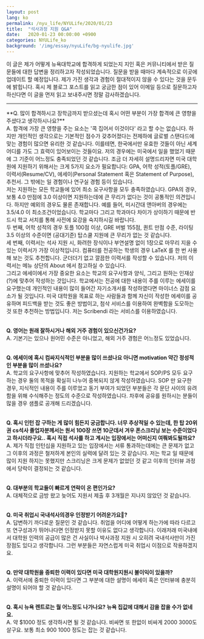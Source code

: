 ```yaml
---
layout: post
lang: ko
permalink: /nyu_life/NYULife/2020/01/23
title:  "석사과정 지원 Q&A"
date:   2020-01-23 00:00:00 +0900
categories: NYULife_ko
background: '/img/essay/nyuLife/bg-nyulife.jpg'
---
```

이 글은 제가 어떻게 뉴욕대학교에 합격하게 되었는지 지인 혹은 커뮤니티에서 받은 질문들에 대한 답변을 정리하고자 작성되었습니다. 질문을 받을 때마다 계속적으로 이곳에 업데이트 할 예정입니다. 제가 가진 생각과 경험이 절대적이지 않을 수 있다는 것을 문두에 밝힙니다. 혹시 제 블로그 포스트를 읽고 궁금한 점이 있어 이메일 등으로 질문하고자 하신다면 이 글을 먼저 읽고 보내주시면 정말 감사하겠습니다.
<hr>
**Q. 많이 합격하시고 장학금까지 받으셨는데 혹시 어떤 부분이 가장 합격에 큰 영향을 주셨다고 생각하시나요?**
<br>
A. 합격에 가장 큰 영향을 주는 요소는 '콕 집어서 이것이다' 라고 할 수는 없습니다. 하지만 개인적인 생각으로는 기본적인 점수가 갖추어졌다는 전제하에 글로벌 스탠다드에 맞는 경험이 많으면 유리한 것 같습니다. 이를테면, 한국에서만 유효한 것들이 아닌 세계 어디를 가도 그 효력이 있어보이는 것들이요. 저의 경우에는 미국에서 일을 했었기 때문에 그 기준이 어느정도 충족되었던 것 같습니다. 조금 더 자세히 설명드리자면 미국 대학원에 지원하기 위해서는 크게 5가지 요소가 필요합니다: GPA, 어학 성적(토플/GRE), 이력서(Resume/CV), 에세이(Personal Statement 혹은 Statement of Purpose), 추천서. 그 밖에는 일 경험이나 연구실 경험 등이 있습니다.
<br>
저는 지원하는 모든 학교들에 있어 최소 요구사항을 모두 충족하였습니다. GPA의 경우, 보통 4.0 만점에 3.0 이상이면 지원하는데에 큰 무리가 없다는 것이 공통적인 의견입니다. 하지만 예외의 경우도 물론 존재합니다. 예를 들어, 미시간대 앤아버의 경우에는 3.5/4.0 이 최소조건이었습니다. 학교마다 그리고 학과마다 차이가 상이하기 때문에 반드시 학교 서치를 통해 사전에 요강을 숙지하시길 바랍니다.
<br>
두 번째, 어학 성적의 경우 토플 100점 이상, GRE 버벌 155점, 퀀트 만점 수준, 라이팅 3.5 이상의 수준이면 (공대기준) 탑스쿨 지원에 큰 무리가 없는 것 같습니다.
<br>
세 번째, 이력서는 석사 지원 시, 화려한 장식이나 부연설명 없이 1장으로 마무리 지을 수 있는 이력서가 가장 이상적입니다. 컴퓨터를 전공하는 학생의 경우 LaTeX 를 한 번 사용해 보는 것도 추천합니다. 군더더기 없고 깔끔한 이력서를 작성할 수 있습니다. 저의 이력서는 메뉴 상단의 About 에서 참고하실 수 있습니다.
<br>
그리고 에세이에서 가장 중요한 요소는 학교의 요구사항과 양식, 그리고 원하는 인재상(?)에 맞추어 작성하는 것입니다. 학교에서는 전공에 대한 내용이 주를 이루는 에세이를 요구했는데 개인적인 내용이 많이 들어간 자기소개서를 작성하였다면 마이너스 감점 요소가 될 것입니다. 미국 대학원을 목표로 하는 사람들과 함께 자신이 작성한 에세이를 공유하며 피드백을 받는 것도 좋은 방법이고, 첨삭 서비스를 이용하여 완벽함을 도모하는 것 또한 추천하는 방법입니다. 저는 Scribendi 라는 서비스를 이용하였습니다.
<br><br>

**Q. 영어는 원래 잘하시거나 해외 거주 경험이 있으신건가요?**
<br>
A. 기본기는 있으나 원어민 수준은 아니었고, 해외 거주 경험은 어느정도 있었습니다.
<br><br>

**Q. 에세이에 혹시 컴싸지식적인 부분을 많이 쓰셨나요 아니면 motivation 약간 정성적인 부분을 많이 쓰셨나요?**
<br>
A. 학교의 요구사항에 맞추어 작성하였습니다. 지원하는 학교에서 SOP/PS 모두 요구하는 경우 둘의 목적을 확실히 나누어 중복되지 않게 작성하였습니다. SOP 만 요구한 경우, 지식적인 내용이 주를 이루었고 동기 부여가 되었던 부분들은 각 문단 사이의 유려함을 위해 수식해주는 정도의 수준으로 작성하였습니다. 차후에 공유를 원하시는 분들이 많을 경우 샘플로 공개해 드리겠습니다.
<br><br>

**Q. 혹시 인턴 잡 구하는 게 많이 힘든지 궁금합니다. 너무 추상적일 수 있는데, 한 탑 20위권 cs석사 졸업자분께서는 원서 100장 쓰면 10군데서 겨우 폰스크리닝 보는 수준이었다고 하시더라구요.. 혹시 직접 석사를 하고 계시는 입장에서는 어떠신지 여쭤봐도될까요?**
<br>
A. 제가 직접 인턴십을 지원하고 있는 입장에서는 서류 통과하는데에는 큰 문제가 없고 그 이후의 과정은 철저하게 본인의 실력에 달려 있는 것 같습니다. 저는 학교 일 때문에 많이 지원 하지는 못했지만 스크리닝은 크게 문제가 없었던 것 같고 이후의 인터뷰 과정에서 당락이 결정되는 것 같습니다.
<br><br>

**Q. 대부분의 학교들이 빠르게 연락이 온 편인가요?**
<br>
A. 대체적으로 금방 왔고 늦어도 지원서 제출 후 3개월은 지나지 않았던 것 같습니다.
<br><br>

**Q. 미국 취업시 국내석사의경우 인정받기 어려운가요?**
<br>
A. 답변하기 까다로운 질문인 것 같습니다. 취업을 어디에 어떻게 하는가에 따라 다르고 또 연구성과가 뛰어나다면 인정받지 못할 이유도 없다고 생각합니다. 이래저래 미국내에서 대학원 인력의 공급이 많은 건 사실이나 박사과정 지원 시 오히려 국내석사만이 가진 장점도 있다고 생각합니다. 그런 부분들은 자연스럽게 미국 취업시 이점으로 작용하겠지요.
<br><br>

**Q. 만약 대학원을 중퇴한 이력이 있다면 미국 대학원지원시 불이익이 있을까?**
<br>
A. 이력서에 중퇴한 이력이 있다면 그 부분에 대한 설명이 에세이 혹은 인터뷰에 충분히 설명이 되어야 할 것 같습니다.
<br><br>

**Q. 혹시 뉴욕 렌트로는 월 어느정도 나가나요? 뉴욕 집값에 대해서 감을 잡을 수가 없네요.**
<br>
A. 약 $1000 정도 생각하시면 될 것 같습니다. 비싸면 또 한없이 비싸게 $2000~$3000도 살구요. 보통 최소 $900~$1000 정도는 잡는 것 같습니다.
<br><br>

